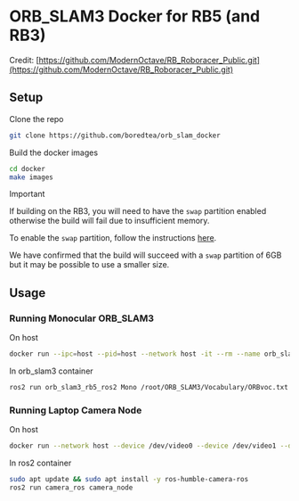 # ORB_SLAM3 Docker for RB5 (and RB3)
Credit: [https://github.com/ModernOctave/RB_Roboracer_Public.git](https://github.com/ModernOctave/RB_Roboracer_Public.git)

## Setup
Clone the repo
```bash
git clone https://github.com/boredtea/orb_slam_docker
```

Build the docker images
```bash
cd docker
make images
```

> [!IMPORTANT]
> If building on the RB3, you will need to have the `swap` partition enabled otherwise the build will fail due to insufficient memory.
> 
> To enable the `swap` partition, follow the instructions [here](https://www.digitalocean.com/community/tutorials/how-to-add-swap-space-on-ubuntu-22-04).
>
> We have confirmed that the build will succeed with a `swap` partition of 6GB but it may be possible to use a smaller size.

## Usage
### Running Monocular ORB_SLAM3
On host
```bash
docker run --ipc=host --pid=host --network host -it --rm --name orb_slam3 orb_slam3:humble 
```

In orb_slam3 container
```bash
ros2 run orb_slam3_rb5_ros2 Mono /root/ORB_SLAM3/Vocabulary/ORBvoc.txt /root/ORB_SLAM3/Examples_old/Monocular/EuRoC.yaml
```

### Running Laptop Camera Node
On host
```bash
docker run --network host --device /dev/video0 --device /dev/video1 --device /dev/media0 -v /run/udev:/run/udev:ro -it --rm --name ros2_humble ros2-base:humble
```
In ros2 container
```bash
sudo apt update && sudo apt install -y ros-humble-camera-ros
ros2 run camera_ros camera_node
```